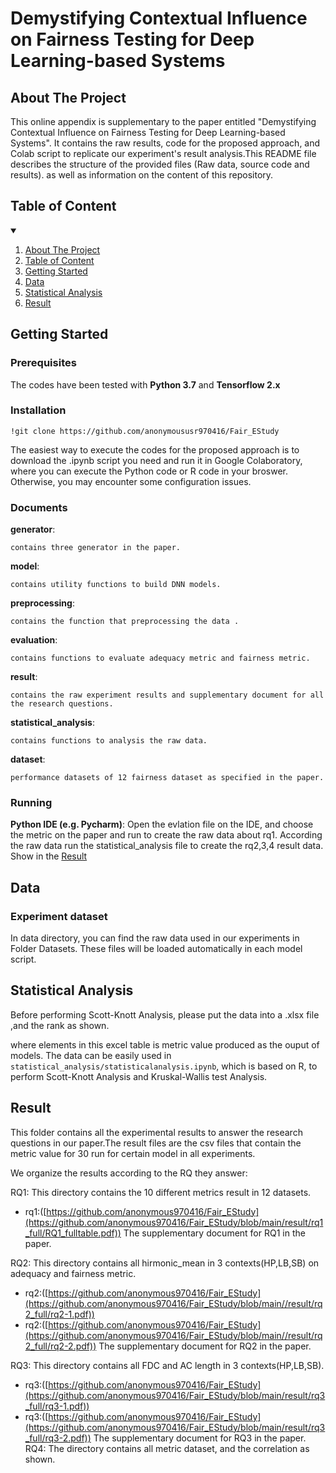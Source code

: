 # Demystifying Contextual Influence on Fairness Testing for Deep Learning-based Systems

<!-- ABOUT THE PROJECT -->

## About The Project

This online appendix is supplementary to the paper entitled "Demystifying Contextual Influence on Fairness Testing for Deep Learning-based Systems". It contains the raw results, code for the proposed approach, and Colab script to replicate our experiment's result analysis.This README file describes the structure of the provided files (Raw data, source code and results). as well as information on the content of this repository.

## Table of Content

<!-- TABLE OF CONTENTS -->

<details open="open">
<summary></summary>
<ol>
<li><a href="#about-the-project">About The Project</a></li>
<li><a href="#Table of Content">Table of Content</a></li>
<li><a href="#getting-started">Getting Started</a></li>
<li><a href="#Data">Data</a></li>
<li><a href="#Statistical Analysis">Statistical Analysis</a></li>
<li><a href="#Result">Result</a></li>
</ol>
</details>

## Getting Started

### Prerequisites

The codes have been tested with **Python 3.7** and **Tensorflow 2.x**

### Installation

```!git clone https://github.com/anonymoususr970416/Fair_EStudy ```

The easiest way to execute the codes for the proposed approach is to download the .ipynb script you need and run it in Google Colaboratory, where you can execute the Python code or R code in your broswer. Otherwise, you may encounter some configuration issues.
### Documents


**generator**:  

    contains three generator in the paper.
**model**:  

    contains utility functions to build DNN models.
**preprocessing**:  

    contains the function that preprocessing the data .
**evaluation**:  

    contains functions to evaluate adequacy metric and fairness metric.     
**result**:  

    contains the raw experiment results and supplementary document for all the research questions.
**statistical_analysis**:  

    contains functions to analysis the raw data.
**dataset**:  

    performance datasets of 12 fairness dataset as specified in the paper.

### Running
**Python IDE (e.g. Pycharm)**: Open the evlation file on the IDE, and choose the metric on the paper and run to create the raw data about rq1.
According the raw data run the statistical_analysis file to create the rq2,3,4 result data. Show in the <a href="#Result">Result</a>

## Data

### Experiment dataset

In data directory, you can find the raw data used in our experiments in Folder Datasets. These files will be loaded automatically in each model script.



## Statistical Analysis

Before performing Scott-Knott Analysis, please put the data into a .xlsx file ,and the rank as shown.

where elements in this excel table is metric value produced as the ouput of models. 
The data can be easily used in `statistical_analysis/statisticalanalysis.ipynb`, which is based on R, to perform Scott-Knott Analysis and Kruskal-Wallis test Analysis.


## Result

This folder contains all the experimental results to answer the research questions in our paper.The result files are the csv files that contain the metric value for 30 run for certain model in all experiments. 

We organize the results according to the RQ they answer:  

RQ1: This directory contains the 10 different metrics result in 12 datasets.  

- rq1:([https://github.com/anonymous970416/Fair_EStudy](https://github.com/anonymous970416/Fair_EStudy/blob/main/result/rq1_full/RQ1_fulltable.pdf))
  The supplementary document for RQ1 in the paper.

RQ2: This directory contains all hirmonic_mean in 3 contexts(HP,LB,SB) on adequacy and fairness metric.  
- rq2:([https://github.com/anonymous970416/Fair_EStudy](https://github.com/anonymous970416/Fair_EStudy/blob/main//result/rq2_full/rq2-1.pdf))
- rq2:([https://github.com/anonymous970416/Fair_EStudy](https://github.com/anonymous970416/Fair_EStudy/blob/main//result/rq2_full/rq2-2.pdf))
  The supplementary document for RQ2 in the paper.

RQ3: This directory contains all FDC and AC length in 3 contexts(HP,LB,SB).   
- rq3:([https://github.com/anonymous970416/Fair_EStudy](https://github.com/anonymous970416/Fair_EStudy/blob/main/result/rq3_full/rq3-1.pdf))
- rq3:([https://github.com/anonymous970416/Fair_EStudy](https://github.com/anonymous970416/Fair_EStudy/blob/main/result/rq3_full/rq3-2.pdf))
The supplementary document for RQ3 in the paper.
RQ4: The directory contains all metric dataset, and the correlation as shown.



